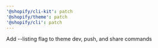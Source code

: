 ```yaml
---
'@shopify/cli-kit': patch
'@shopify/theme': patch
'@shopify/cli': patch
---
```


Add --listing flag to theme dev, push, and share commands
